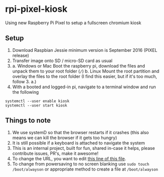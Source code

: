 # rpi-pixel-kiosk
Using new Raspberry Pi Pixel to setup a fullscreen chromium kiosk

## Setup

1. Download Raspbian Jessie minimum version is September 2016 (PIXEL release)
2. Transfer image onto SD / micro-SD card as usual
3. a. Windows or Mac
   Boot the raspberry pi, download the files and unpack them to your root folder (`/`)
   b. Linux
   Mount the root partition and overlay the files to the root folder (I find this easier, but if it's too much, follow 3. a.)
4. With a booted and logged-in pi, navigate to a terminal window and run the following

```
systemctl --user enable kiosk
systemctl --user start kiosk
```

## Things to note

1. We use systemD so that the browser restarts if it crashes (this also means we can kill the browser if it gets too hungry)
2. It is still possible if a keyboard is attached to navigate the system
3. This is an internal project, built for fun, shared in-case it helps, please contribute issues, PR's, make it awesome!
4. To change the URL, you want to edit [this line of this file](https://github.com/CODESIGN2/rpi-pixel-kiosk/blob/master/home/pi/.config/systemd/user/kiosk.service#L6).
5. To change from powersaving to no screen blanking use `sudo touch /boot/alwayson` or appropriate method to create a file at `/boot/alwayson`
